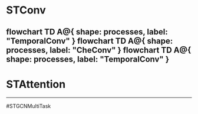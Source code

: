 # STConv

flowchart TD
    A@{ shape: processes, label: "TemporalConv" }
flowchart TD
    A@{ shape: processes, label: "CheConv" }
flowchart TD
    A@{ shape: processes, label: "TemporalConv" }
---
# STAttention
---
#STGCNMultiTask
